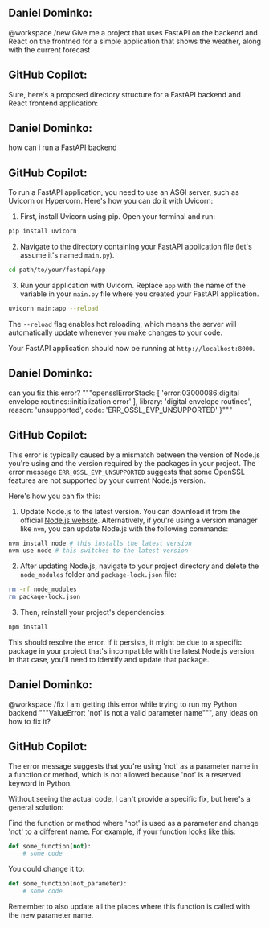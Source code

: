Daniel Dominko: 
---
@workspace /new  Give me a project that uses FastAPI on the backend and React on the frontned for a simple application that shows the weather, along with the current forecast

GitHub Copilot: 
---
Sure, here's a proposed directory structure for a FastAPI backend and React frontend application:





Daniel Dominko: 
---
how can i run a FastAPI backend

GitHub Copilot: 
---
To run a FastAPI application, you need to use an ASGI server, such as Uvicorn or Hypercorn. Here's how you can do it with Uvicorn:

1. First, install Uvicorn using pip. Open your terminal and run:

```bash
pip install uvicorn
```

2. Navigate to the directory containing your FastAPI application file (let's assume it's named `main.py`).

```bash
cd path/to/your/fastapi/app
```

3. Run your application with Uvicorn. Replace `app` with the name of the variable in your `main.py` file where you created your FastAPI application.

```bash
uvicorn main:app --reload
```

The `--reload` flag enables hot reloading, which means the server will automatically update whenever you make changes to your code.

Your FastAPI application should now be running at `http://localhost:8000`.

Daniel Dominko: 
---
can you fix this error? """opensslErrorStack: [ 'error:03000086:digital envelope routines::initialization error' ],
  library: 'digital envelope routines',
  reason: 'unsupported',
  code: 'ERR_OSSL_EVP_UNSUPPORTED'
}"""

GitHub Copilot: 
---
This error is typically caused by a mismatch between the version of Node.js you're using and the version required by the packages in your project. The error message `ERR_OSSL_EVP_UNSUPPORTED` suggests that some OpenSSL features are not supported by your current Node.js version.

Here's how you can fix this:

1. Update Node.js to the latest version. You can download it from the official [Node.js website](https://nodejs.org/en/download/). Alternatively, if you're using a version manager like `nvm`, you can update Node.js with the following commands:

```bash
nvm install node # this installs the latest version
nvm use node # this switches to the latest version
```

2. After updating Node.js, navigate to your project directory and delete the `node_modules` folder and `package-lock.json` file:

```bash
rm -rf node_modules
rm package-lock.json
```

3. Then, reinstall your project's dependencies:

```bash
npm install
```

This should resolve the error. If it persists, it might be due to a specific package in your project that's incompatible with the latest Node.js version. In that case, you'll need to identify and update that package.

Daniel Dominko: 
---
@workspace /fix I am getting this error while trying to run my Python backend """ValueError: 'not' is not a valid parameter name""", any ideas on how to fix it?

GitHub Copilot: 
---
The error message suggests that you're using 'not' as a parameter name in a function or method, which is not allowed because 'not' is a reserved keyword in Python. 

Without seeing the actual code, I can't provide a specific fix, but here's a general solution:

Find the function or method where 'not' is used as a parameter and change 'not' to a different name. For example, if your function looks like this:

```python
def some_function(not):
    # some code
```

You could change it to:

```python
def some_function(not_parameter):
    # some code
```

Remember to also update all the places where this function is called with the new parameter name.
